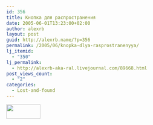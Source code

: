 ```yaml
---
id: 356
title: Кнопка для распространения
date: 2005-06-01T13:23:00+02:00
author: alexrb
layout: post
guid: http://alexrb.name/?p=356
permalink: /2005/06/knopka-dlya-rasprostranenyya/
lj_itemid:
  - "350"
lj_permalink:
  - http://alexrb-aka-ral.livejournal.com/89668.html
post_views_count:
  - "2"
categories:
  - Lost-and-found
---
```

[<img src="http://molode.com.ua/images/molode_button.gif" width="90" height="38" border="0" />](http://molode.com.ua)